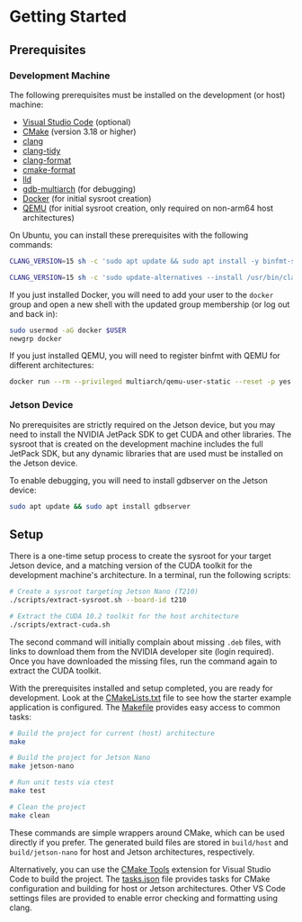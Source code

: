 # Getting Started

## Prerequisites

### Development Machine

The following prerequisites must be installed on the development (or host) machine:

- [Visual Studio Code](https://code.visualstudio.com/) (optional)
- [CMake](https://cmake.org/) (version 3.18 or higher)
- [clang](https://clang.llvm.org/)
- [clang-tidy](https://clang.llvm.org/extra/clang-tidy/)
- [clang-format](https://clang.llvm.org/docs/ClangFormat.html)
- [cmake-format](https://github.com/cheshirekow/cmake_format)
- [lld](https://lld.llvm.org/)
- [gdb-multiarch](https://www.gnu.org/software/gdb/) (for debugging)
- [Docker](https://www.docker.com/) (for initial sysroot creation)
- [QEMU](https://www.qemu.org/) (for initial sysroot creation, only required on non-arm64 host architectures)

On Ubuntu, you can install these prerequisites with the following commands:

```bash
CLANG_VERSION=15 sh -c 'sudo apt update && sudo apt install -y binfmt-support cmake clang-$CLANG_VERSION clang-tools-$CLANG_VERSION clang-format-$CLANG_VERSION clang-tidy-$CLANG_VERSION lld-$CLANG_VERSION cmake-format docker.io gdb-multiarch qemu qemu-user-static'
```

```bash
CLANG_VERSION=15 sh -c 'sudo update-alternatives --install /usr/bin/clang clang /usr/bin/clang-$CLANG_VERSION 100 && sudo update-alternatives --install /usr/bin/clang++ clang++ /usr/bin/clang++-$CLANG_VERSION 100 && sudo update-alternatives --install /usr/bin/clang-format clang-format /usr/bin/clang-format-$CLANG_VERSION 100 && sudo update-alternatives --install /usr/bin/clang-tidy clang-tidy /usr/bin/clang-tidy-$CLANG_VERSION 100'
```

If you just installed Docker, you will need to add your user to the `docker` group and open a new shell with the updated group membership (or log out and back in):

```bash
sudo usermod -aG docker $USER
newgrp docker
```

If you just installed QEMU, you will need to register binfmt with QEMU for different architectures:

```bash
docker run --rm --privileged multiarch/qemu-user-static --reset -p yes
```

### Jetson Device

No prerequisites are strictly required on the Jetson device, but you may need to install the NVIDIA JetPack SDK to get CUDA and other libraries. The sysroot that is created on the development machine includes the full JetPack SDK, but any dynamic libraries that are used must be installed on the Jetson device.

To enable debugging, you will need to install gdbserver on the Jetson device:

```bash
sudo apt update && sudo apt install gdbserver
```

## Setup

There is a one-time setup process to create the sysroot for your target Jetson device, and a matching version of the CUDA toolkit for the development machine's architecture. In a terminal, run the following scripts:

```bash
# Create a sysroot targeting Jetson Nano (T210)
./scripts/extract-sysroot.sh --board-id t210

# Extract the CUDA 10.2 toolkit for the host architecture
./scripts/extract-cuda.sh
```

The second command will initially complain about missing `.deb` files, with links to download them from the NVIDIA developer site (login required). Once you have downloaded the missing files, run the command again to extract the CUDA toolkit.

With the prerequisites installed and setup completed, you are ready for development. Look at the [CMakeLists.txt](CMakeLists.txt) file to see how the starter example application is configured. The [Makefile](Makefile) provides easy access to common tasks:

```bash
# Build the project for current (host) architecture
make

# Build the project for Jetson Nano
make jetson-nano

# Run unit tests via ctest
make test

# Clean the project
make clean
```

These commands are simple wrappers around CMake, which can be used directly if you prefer. The generated build files are stored in `build/host` and `build/jetson-nano` for host and Jetson architectures, respectively.

Alternatively, you can use the [CMake Tools](https://marketplace.visualstudio.com/items?itemName=ms-vscode.cmake-tools) extension for Visual Studio Code to build the project. The [tasks.json](.vscode/tasks.json) file provides tasks for CMake configuration and building for host or Jetson architectures. Other VS Code settings files are provided to enable error checking and formatting using clang.
